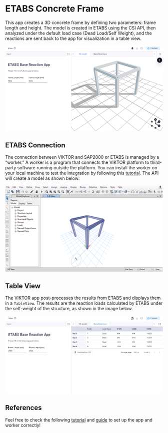 # ETABS Concrete Frame
This app creates a 3D concrete frame by defining two parameters: frame length and height. The model is created in ETABS using the CSI API, then analyzed under the default load case (Dead Load/Self Weight), and the reactions are sent back to the app for visualization in a table view.

![Table](.viktor-template/tutorial_etabs_sap_webapp.png)

## ETABS Connection
The connection between VIKTOR and SAP2000 or ETABS is managed by a “worker.” A worker is a program that connects the VIKTOR platform to third-party software running outside the platform. You can install the worker on your local machine to test the integration by following this [tutorial](https://docs.viktor.ai/docs/create-apps/software-integrations/etabs-and-sap2000/). The API will create a model as shown below:

![ETABS](.viktor-template/tutorial_etabs_model.png)

## Table View
The VIKTOR app post-processes the results from ETABS and displays them in a `TableView`. The results are the reaction loads calculated by ETABS under the self-weight of the structure, as shown in the image below.

![Table](.viktor-template/tutorial_etabs_sap_table_view.JPG)

## References
Feel free to check the following [tutorial](https://docs.viktor.ai/docs/tutorials/integrations/etabs-sap2000-tutorial/) and [guide](https://docs.viktor.ai/docs/create-apps/software-integrations/etabs-and-sap2000/) to set up the app and worker correctly!
